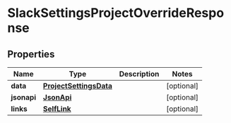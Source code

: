

# SlackSettingsProjectOverrideResponse


## Properties

| Name | Type | Description | Notes |
|------------ | ------------- | ------------- | -------------|
|**data** | [**ProjectSettingsData**](ProjectSettingsData.md) |  |  [optional] |
|**jsonapi** | [**JsonApi**](JsonApi.md) |  |  [optional] |
|**links** | [**SelfLink**](SelfLink.md) |  |  [optional] |



